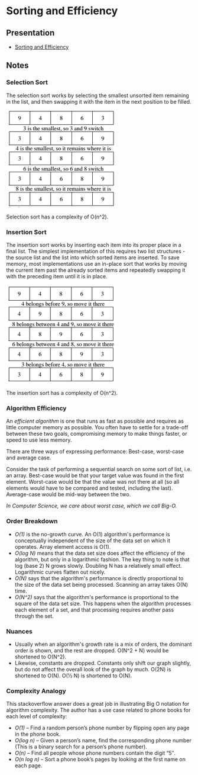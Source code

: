 # Sorting and Efficiency

## Presentation
+ [Sorting and Efficiency](https://drive.google.com/open?id=1elJdFGo1ZcEI8rcmWgbSUFS33b-DoB2z_cA1yRaM1ec)

## Notes

### Selection Sort
The selection sort works by selecting the smallest unsorted item remaining in the list, and then swapping it with the item in the next position to be filled.

![Selection Sort Example](images/selection-sort.png)

Selection sort has a complexity of O(n^2).

### Insertion Sort
The insertion sort works by inserting each item into its proper place in a final list. The simplest implementation of this requires two list structures - the source list and the list into which sorted items are inserted. To save memory, most implementations use an in-place sort that works by moving the current item past the already sorted items and repeatedly swapping it with the preceding item until it is in place.

![Insertion Sort Example](images/insertion-sort.png)

The insertion sort has a complexity of O(n^2).

### Algorithm Efficiency
An _efficient algorithm_ is one that runs as fast as possible and requires as little computer memory as possible. You often have to settle for a trade-off between these two goals, compromising memory to make things faster, or speed to use less memory.

There are three ways of expressing performance: Best-case, worst-case and average case.

Consider the task of performing a sequential search on some sort of list, i.e. an array. Best-case would be that your target value was found in the first element. Worst-case would be that the value was not there at all (so all elements would have to be compared and tested, including the last). Average-case would be mid-way between the two.

*In Computer Science, we care about worst case, which we call Big-O.*

### Order Breakdown
- *O(1)* is the no-growth curve. An O(1) algorithm's performance is conceptually independent of the size of the data set on which it operates. Array element access is O(1).
- *O(log N)* means that the data set size does affect the efficiency of the algorithm, but only in a logarithmic fashion. The key thing to note is that log (base 2) N grows slowly. Doubling N has a relatively small effect. Logarithmic curves flatten out nicely.
- *O(N)* says that the algorithm's performance is directly proportional to the size of the data set being processed. Scanning an array takes O(N) time.
- *O(N^2)* says that the algorithm's performance is proportional to the square of the data set size. This happens when the algorithm processes each element of a set, and that processing requires another pass through the set.

### Nuances
- Usually when an algorithm's growth rate is a mix of orders, the dominant order is shown, and the rest are dropped. O(N^2 + N) would be shortened to O(N^2).
- Likewise, constants are dropped. Constants only shift our graph slightly, but do not affect the overall look of the graph by much. O(2N) is shortened to O(N). O(1⁄2 N) is shortened to O(N).

### Complexity Analogy
This stackoverflow answer does a great job in illustrating Big O notation for algorithm complexity. The author has a use case related to phone books for each level of complexity:

- *O(1)* – Find a random person’s phone number by flipping open any page in the phone book.
- *O(log n)* – Given a person’s name, find the corresponding phone number (This is a binary search for a person’s phone number).
- *O(n)* – Find all people whose phone numbers contain the digit “5″.
- *O(n log n)* – Sort a phone book’s pages by looking at the first name on each page.

